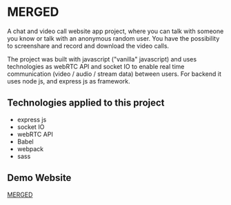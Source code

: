 # MERGED

A chat and video call website app project, where you can talk with someone you know or talk with an anonymous random user. You have the possibility to screenshare and record and download the video calls.

The project was built with javascript ("vanilla" javascript) and uses technologies as webRTC API and socket IO to enable real time communication (video / audio / stream data) between users. For backend it uses node js, and express js as framework.

## Technologies applied to this project

- express js
- socket IO
- webRTC API
- Babel
- webpack
- sass

## Demo Website

[MERGED](https://merged.onrender.com/)
